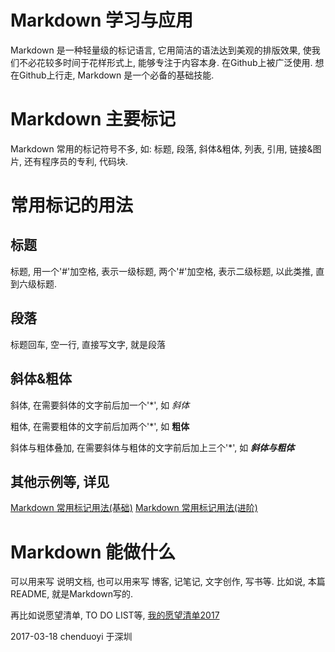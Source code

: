 # Markdown 学习与应用

Markdown 是一种轻量级的标记语言, 它用简洁的语法达到美观的排版效果, 使我们不必花较多时间于花样形式上, 能够专注于内容本身. 在Github上被广泛使用. 想在Github上行走, Markdown 是一个必备的基础技能.

# Markdown 主要标记

Markdown 常用的标记符号不多, 如: 标题, 段落, 斜体&粗体, 列表, 引用, 链接&图片, 还有程序员的专利, 代码块.

# 常用标记的用法

## 标题

标题, 用一个'#'加空格, 表示一级标题, 两个'#'加空格, 表示二级标题, 以此类推, 直到六级标题.

## 段落

标题回车, 空一行, 直接写文字, 就是段落

## 斜体&粗体

斜体, 在需要斜体的文字前后加一个'*', 如 *斜体*

粗体, 在需要粗体的文字前后加两个'*', 如 **粗体**

斜体与粗体叠加, 在需要斜体与粗体的文字前后加上三个'*', 如 ***斜体与粗体***

## 其他示例等, 详见 

[Markdown 常用标记用法(基础)](markdown_a.md) [Markdown 常用标记用法(进阶)](markdown_b.md)

# Markdown 能做什么

可以用来写 说明文档, 也可以用来写 博客, 记笔记, 文字创作, 写书等. 比如说, 本篇README, 就是Markdown写的. 

再比如说愿望清单, TO DO LIST等, [我的愿望清单2017](wishlist_2017.md)

2017-03-18
chenduoyi 于深圳


